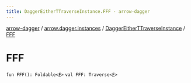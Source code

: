```yaml
---
title: DaggerEitherTTraverseInstance.FFF - arrow-dagger
---
```


[arrow-dagger](../../index.html) / [arrow.dagger.instances](../index.html) / [DaggerEitherTTraverseInstance](index.html) / [FFF](./-f-f-f.html)

# FFF

`fun FFF(): Foldable<`[`F`](index.html#F)`>`
`val FFF: Traverse<`[`F`](index.html#F)`>`